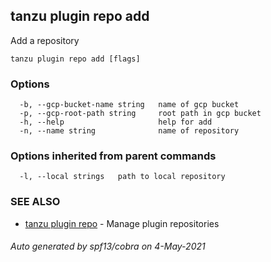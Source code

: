 ## tanzu plugin repo add

Add a repository

```
tanzu plugin repo add [flags]
```

### Options

```
  -b, --gcp-bucket-name string   name of gcp bucket
  -p, --gcp-root-path string     root path in gcp bucket
  -h, --help                     help for add
  -n, --name string              name of repository
```

### Options inherited from parent commands

```
  -l, --local strings   path to local repository
```

### SEE ALSO

* [tanzu plugin repo](tanzu_plugin_repo.md)	 - Manage plugin repositories

###### Auto generated by spf13/cobra on 4-May-2021
